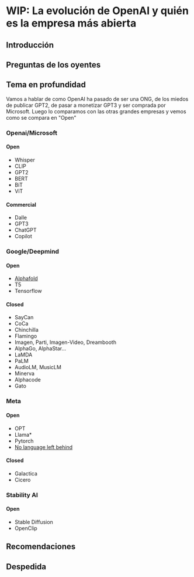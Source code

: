 # WIP: La evolución de OpenAI y quién es la empresa más abierta

## Introducción

## Preguntas de los oyentes

## Tema en profundidad

Vamos a hablar de como OpenAI ha pasado de ser una ONG, de los miedos de publicar GPT2, de pasar a monetizar GPT3 y ser comprada por Microsoft. 
Luego lo comparamos con las otras grandes empresas y vemos como se compara en "Open"

### Openai/Microsoft

#### Open 

- Whisper
- CLIP
- GPT2
- BERT
- BiT
- ViT

#### Commercial

- Dalle
- GPT3
- ChatGPT
- Copilot

### Google/Deepmind

#### Open 

- [Alphafold](https://github.com/deepmind/alphafold)
- T5
- Tensorflow

#### Closed

- SayCan
- CoCa
- Chinchilla
- Flamingo
- Imagen, Parti, Imagen-Video, Dreambooth
- AlphaGo, AlphaStar...
- LaMDA
- PaLM
- AudioLM, MusicLM
- Minerva
- Alphacode
- Gato

### Meta

#### Open

- OPT
- Llama*
- Pytorch
- [No language left behind](https://github.com/facebookresearch/fairseq/tree/nllb/)

#### Closed

- Galactica
- Cicero

### Stability AI

#### Open 

- Stable Diffusion
- OpenClip

## Recomendaciones

## Despedida
